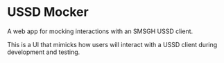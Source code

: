 # USSD Mocker

A web app for mocking interactions with an SMSGH USSD client.

This is a UI that mimicks how users will interact with a USSD client during development and testing.